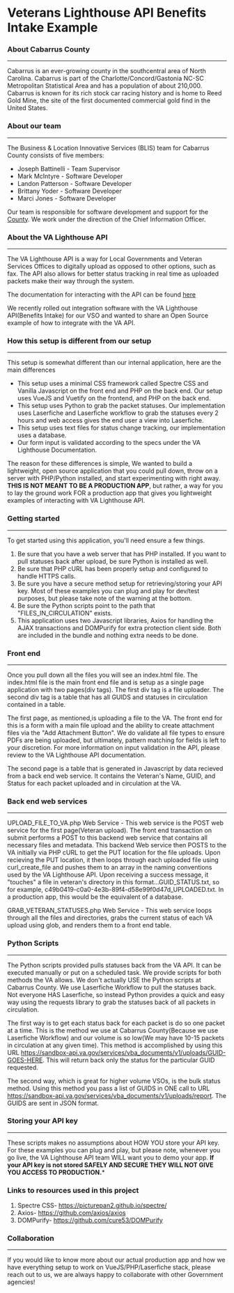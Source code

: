 # Veterans Lighthouse API Benefits Intake Example

### About Cabarrus County
---
Cabarrus is an ever-growing county in the southcentral area of North Carolina. Cabarrus is part of the Charlotte/Concord/Gastonia NC-SC Metropolitan Statistical Area and has a population of about 210,000. Cabarrus is known for its rich stock car racing history and is home to Reed Gold Mine, the site of the first documented commercial gold find in the United States.

### About our team
---
The Business & Location Innovative Services (BLIS) team for Cabarrus County consists of five members:

+ Joseph Battinelli - Team Supervisor
+ Mark McIntyre - Software Developer
+ Landon Patterson - Software Developer
+ Brittany Yoder - Software Developer
+ Marci Jones - Software Developer

Our team is responsible for software development and support for the [County](https://www.cabarruscounty.us/departments/information-technology). We work under the direction of the Chief Information Officer.

### About the VA Lighthouse API
---
The VA Lighthouse API is a way for Local Governments and Veteran Services Offices to digitally upload as opposed to other options, such as fax. The API also allows for better status tracking in real time as uploaded packets make their way through the system.

The documentation for interacting with the API can be found [here](https://developer.va.gov/explore/benefits/docs/benefits?version=current)

We recently rolled out integration software with the VA Lighthouse API(Benefits Intake) for our VSO and wanted to share an Open Source example of how to integrate with the VA API.

### How this setup is different from our setup
---
This setup is somewhat different than our internal application, here are the main differences

+ This setup uses a minimal CSS framework called Spectre CSS and Vanilla Javascript on the front end and PHP on the back end. Our setup uses VueJS and Vuetify on the frontend, and PHP on the back end.
+ This setup uses Python to grab the packet statuses. Our implementation uses Laserfiche and Laserfiche workflow to grab the statuses every 2 hours and web access gives the end user a view into Laserfiche.
+ This setup uses text files for status change tracking, our implementation uses a database.
+ Our form input is validated according to the specs under the VA Lighthouse Documentation.

The reason for these differences is simple, We wanted to build a lightweight, open source application that you could pull down, throw on a server with PHP/Python installed, and start experimenting with right away. **THIS IS NOT MEANT TO BE A PRODUCTION APP**, but rather, a way for you to lay the ground work FOR a production app that gives you lightweight examples of interacting with VA Lighthouse API.

### Getting started
---
To get started using this application, you'll need ensure a few things.

1. Be sure that you have a web server that has PHP installed. If you want to pull statuses back after upload, be sure Python is installed as well.
2. Be sure that PHP cURL has been properly setup and configured to handle HTTPS calls.
3. Be sure you have a secure method setup for retrieving/storing your API key. Most of these examples you can plug and play for dev/test purposes, but please take note of the warning at the bottom.
4. Be sure the Python scripts point to the path that "FILES_IN_CIRCULATION" exists.
5. This application uses two Javascript libraries, Axios for handling the AJAX transactions and DOMPurify for extra protection client side. Both are included in the bundle and nothing extra needs to be done.

### Front end
---
Once you pull down all the files you will see an index.html file. The index.html file is the main front end file and is setup as a single page application with two pages(div tags). The first div tag is a file uploader. The second div tag is a table that has all GUIDS and statuses in circulation contained in a table.

The first page, as mentioned,is uploading a file to the VA. The front end for this is a form with a main file upload and the ability to create attachment files via the "Add Attachment Button". We do validate all file types to ensure PDFs are being uploaded, but ultimately, pattern matching for fields is left to your discretion. For more information on input validation in the API, please review to the VA Lighthouse API documentation.

The second page is a table that is generated in Javascript by data recieved from a back end web service. It contains the Veteran's Name, GUID, and Status for each packet uploaded and in circulation at the VA.


### Back end web services
---
UPLOAD_FILE_TO_VA.php Web Service - This web service is the POST web service for the first page(Veteran upload). The front end transaction on submit performs a POST to this backend web service that contains all necessary files and metadata. This backend Web service then POSTS to the VA initially via PHP cURL to get the PUT location for the file uploads. Upon recieving the PUT location, it then loops through each uploaded file using curl_create_file and pushes them to an array in the naming conventions used by the VA Lighthouse API. Upon receiving a success message, it "touches" a file in veteran's directory in this format...GUID_STATUS.txt, so for example, c49b0419-c0a0-4e3b-89f4-d58e99f0d47d_UPLOADED.txt. In a production app, this would be the equivalent of a database.

GRAB_VETERAN_STATUSES.php Web Service - This web service loops through all the files and directories, grabs the current status of each VA upload using glob, and renders them to a front end table.

### Python Scripts
---
The Python scripts provided pulls statuses back from the VA API. It can be executed manually or put on a scheduled task. We provide scripts for both methods the VA allows. We don't actually USE the Python scripts at Cabarrus County. We use Laserfiche Workflow to pull the statuses back. Not everyone HAS Laserfiche, so instead Python provides a quick and easy way using the requests library to grab the statuses back of all packets in circulation.

The first way is to get each status back for each packet is do so one packet at a time. This is the method we use at Cabarrus County(Because we use Laserfiche Workflow) and our volume is so low(We may have 10-15 packets in circulation at any given time). This method is accomplished by using this URL https://sandbox-api.va.gov/services/vba_documents/v1/uploads/GUID-GOES-HERE. This will return back only the status for the particular GUID requested.

The second way, which is great for higher volume VSOs, is the bulk status method. Using this method you pass a list of GUIDS in ONE call to URL https://sandbox-api.va.gov/services/vba_documents/v1/uploads/report. The GUIDS are sent in JSON format.


### Storing your API key
---
These scripts makes no assumptions about HOW YOU store your API key. For these examples you can plug and play, but please note, whenever you go live, the VA Lighthouse API team WILL want you to demo your app. **If your API key is not stored SAFELY AND SECURE THEY WILL NOT GIVE YOU ACCESS TO PRODUCTION.***

### Links to resources used in this project

1. Spectre CSS- https://picturepan2.github.io/spectre/
2. Axios- https://github.com/axios/axios
3. DOMPurify- https://github.com/cure53/DOMPurify

### Collaboration
---
If you would like to know more about our actual production app and how we have everything setup to work on VueJS/PHP/Laserfiche stack, please reach out to us, we are always happy to collaborate with other Government agencies! 
